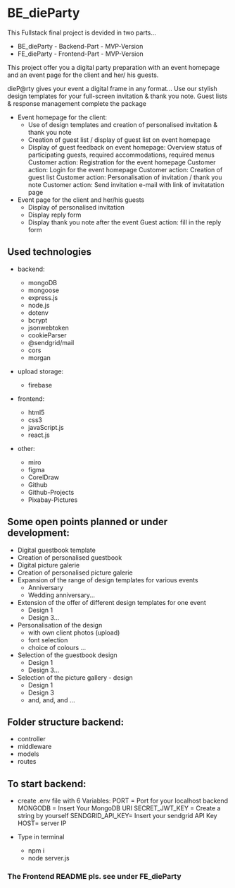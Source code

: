 # BE_dieParty

This Fullstack final project is devided in two parts...

- BE_dieParty - Backend-Part - MVP-Version
- FE_dieParty - Frontend-Part - MVP-Version

This project offer you a digital party preparation with
an event homepage and an event page for the client and her/ his guests.

dieP@rty gives your event a digital frame in any format...
Use our stylish design templates for your full-screen invitation & thank you note.
Guest lists & response management complete the package

- Event homepage for the client:
  - Use of design templates and creation of personalised invitation & thank you note
  - Creation of guest list / display of guest list on event homepage
  - Display of guest feedback on event homepage:
    Overview status of participating guests, required accommodations, required menus
    Customer action: Registration for the event homepage
    Customer action: Login for the event homepage
    Customer action: Creation of guest list
    Customer action: Personalisation of invitation / thank you note
    Customer action: Send invitation e-mail with link of invitatation page
- Event page for the client and her/his guests
  - Display of personalised invitation
  - Display reply form
  - Display thank you note after the event
    Guest action: fill in the reply form

## Used technologies

- backend:

  - mongoDB
  - mongoose
  - express.js
  - node.js
  - dotenv
  - bcrypt
  - jsonwebtoken
  - cookieParser
  - @sendgrid/mail
  - cors
  - morgan

- upload storage:

  - firebase

- frontend:

  - html5
  - css3
  - javaScript.js
  - react.js

- other:
  - miro
  - figma
  - CorelDraw
  - Github
  - Github-Projects
  - Pixabay-Pictures

## Some open points planned or under development:

- Digital guestbook template
- Creation of personalised guestbook
- Digital picture galerie
- Creation of personalised picture galerie
- Expansion of the range of design templates for various events
  - Anniversary
  - Wedding anniversary...
- Extension of the offer of different design templates for one event
  - Design 1
  - Design 3...
- Personalisation of the design
  - with own client photos (upload)
  - font selection
  - choice of colours ...
- Selection of the guestbook design
  - Design 1
  - Design 3...
- Selection of the picture gallery - design
  - Design 1
  - Design 3
  - and, and, and ...

## Folder structure backend:

- controller
- middleware
- models
- routes

## To start backend:

- create .env file with 6 Variables:
  PORT = Port for your localhost backend
  MONGODB = Insert Your MongoDB URI
  SECRET_JWT_KEY = Create a string by yourself
  SENDGRID_API_KEY= Insert your sendgrid API Key
  HOST= server IP

- Type in terminal
  - npm i
  - node server.js

### The Frontend README pls. see under FE_dieParty
